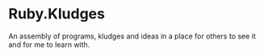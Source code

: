 Ruby.Kludges
============

An assembly of programs, kludges and ideas in a place for others to see it and for me to learn with.
